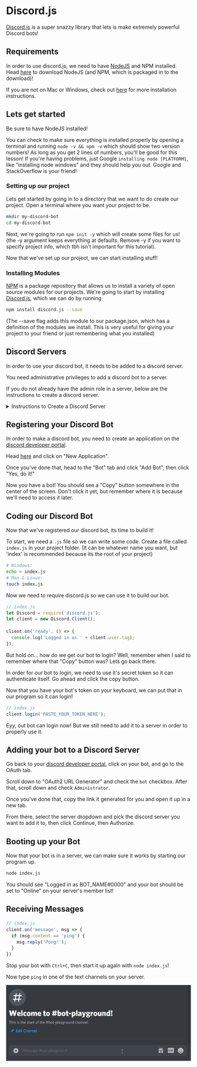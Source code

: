 # Discord.js

[Discord.js](https://discord.js.org/) is a super snazzy library that lets is make extremely powerful Discord bots!

## Requirements

In order to use discord.js, we need to have [NodeJS](https://nodejs.org/en/download/) and NPM installed. Head [here](https://nodejs.org/en/download/) to download NodeJS (and NPM, which is packaged in to the download)!

If you are not on Mac or Windows, check out [here](https://nodejs.org/en/download/package-manager/) for more installation instructions.

## Lets get started

Be sure to have NodeJS installed!

You can check to make sure everything is installed properly by opening a terminal and running `node -v && npm -v` which should show two version numbers! As long as you get 2 lines of numbers, you'll be good for this lesson! If you're having problems, just Google `installing node [PLATFORM]`, like "installing node windows" and they should help you out. Google and StackOverflow is your friend!

### Setting up our project

Lets get started by going in to a directory that we want to do create our project. Open a terminal where you want your project to be.
```bash
mkdir my-discord-bot
cd my-discord-bot
```

Next, we're going to run `npm init -y` which will create some files for us! (the -y argument keeps everything at defaults. Remove -y if you want to specify project info, which tbh isn't important for this tutorial).

Now that we've set up our project, we can start installing stuff!

### Installing Modules

[NPM](https://www.npmjs.com/) is a package repository that allows us to install a variety of open source modules for our projects. We're going to start by installing [Discord.js](https://discord.js.org/), which we can do by running
```bash
npm install discord.js --save
```
(The --save flag adds this module to our package.json, which has a definition of the modules we install. This is very useful for giving your project to your friend or just remembering what you installed)

## Discord Servers

In order to use your discord bot, it needs to be added to a discord server.

You need administrative privileges to add a discord bot to a server.

If you do not already have the admin role in a server, below are the instructions to create a discord server.
<details>
<summary>Instructions to Create a Discord Server</summary>

Now that you are able to make a bot, you need to make a place for it to live. To get started, open up Discord and follow these steps:

1: Select the plus button at the bottom of your server list.

![add a server](https://i.imgur.com/xpYb4bU.png)

2: Select the "Create My Own" button.

![create my own](https://i.imgur.com/0j2pswe.png)

3: Name the server whatever you want, and then click "Create"

![name server](https://i.imgur.com/OdIlEhC.png)

You should now see a blank server in your server list!

![blank server](https://i.imgur.com/YBfzuF5.png)
</details>

## Registering your Discord Bot

In order to make a discord bot, you need to create an application on the [discord developer portal](https://discord.com/developers/applications).

Head [here](https://discord.com/developers/applications) and click on "New Application".

Once you've done that, head to the "Bot" tab and click "Add Bot", then click "Yes, do it!"

Now you have a bot! You should see a "Copy" button somewhere in the center of the screen. Don't click it yet, but remember where it is because we'll need to access it later.

## Coding our Discord Bot

Now that we've registered our discord bot, its time to build it!

To start, we need a `.js` file so we can write some code. Create a file called `index.js` in your project folder. (It can be whatever name you want, but 'index' is recommended because its the root of your project)
```bash
# Windows:
echo > index.js
# Max & Linux:
touch index.js
```

Now we need to require discord.js so we can use it to build our bot.

```js
// index.js
let Discord = require('discord.js');
let client = new Discord.Client();

client.on('ready', () => {
  console.log('Logged in as ' + client.user.tag);
});
```

But hold on... how do we get our bot to login? Well, remember when I said to remember where that "Copy" button was? Lets go back there.

In order for our bot to login, we need to use it's secret token so it can authenticate itself. Go ahead and click the copy button.

Now that you have your bot's token on your keyboard, we can put that in our program so it can login!

```js
// index.js
client.login('PASTE_YOUR_TOKEN_HERE');
```

Eyy, out bot can login now! But we still need to add it to a server in order to properly use it.

## Adding your bot to a Discord Server

Go back to your [discord developer portal](https://discord.com/developers/applications), click on your bot, and go to the OAuth tab.

Scroll down to "OAuth2 URL Generator" and check the `bot` checkbox. After that, scroll down and check `Administrator`.

Once you've done that, copy the link it generated for you and open it up in a new tab.

From there, select the server dropdown and pick the discord server you want to add it to, then click Continue, then Authorize.

## Booting up your Bot

Now that your bot is in a server, we can make sure it works by starting our program up.

```bash
node index.js
```

You should see "Logged in as BOT_NAME#0000" and your bot should be set to "Online" on your server's member list!

## Receiving Messages

```js
// index.js
client.on('message', msg => {
  if (msg.content == 'ping') {
    msg.reply('Pong!');
  }
})
```

Stop your bot with `Ctrl+C`, then start it up again with `node index.js`!

Now type `ping` in one of the text channels on your server.

<img src="media/xmIHN9NC3C.gif">
